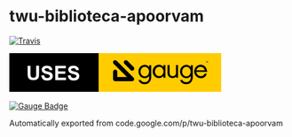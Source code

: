 # twu-biblioteca-apoorvam

[![Travis](https://img.shields.io/travis/rust-lang/rust.svg)](https://github.com/apoorvam/twu-biblioteca-apoorvam)

[![Gauge Badge](https://raw.githubusercontent.com/apoorvam/twu-biblioteca-apoorvam/master/Gauge_Badge.svg)](http://getgauge.io)


[![Gauge Badge](https://cdn.rawgit.com/getgauge/getgauge.github.io/master/assets/images/Gauge_logo.svg)](http://getgauge.io)


Automatically exported from code.google.com/p/twu-biblioteca-apoorvam
